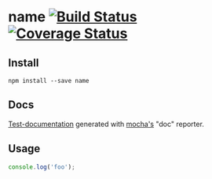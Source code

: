# name [![Build Status][0]][1] [![Coverage Status][2]][3]


## Install

```shell
npm install --save name
```

## Docs
[Test-documentation][4] generated with [mocha's][5] "doc" reporter.

## Usage

```js
console.log('foo');
```


[0]: https://img.shields.io/travis/username/reponame.svg
[1]: https://travis-ci.org/ghusername/reponame
[2]: https://img.shields.io/coveralls/ghusername/reponame.svg
[3]: https://coveralls.io/r/ghusername/reponame
[4]: http://ghusername.github.io/reponame/docs/
[5]: http://mochajs.org/
